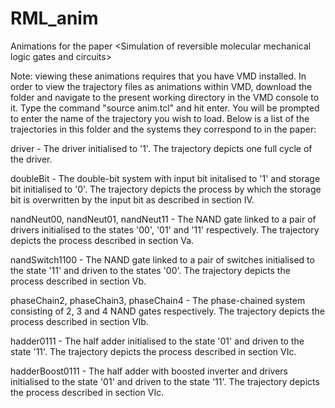 # RML_anim
Animations for the paper &lt;Simulation of reversible molecular mechanical logic gates and circuits>

Note: viewing these animations requires that you have VMD installed.
In order to view the trajectory files as animations within VMD, download the folder and navigate to the present working directory in the VMD console to it. Type the command "source anim.tcl" and hit enter. You will be prompted to enter the name of the trajectory you wish to load. Below is a list of the trajectories in this folder and the systems they correspond to in the paper:

driver - The driver initialised to '1'. The trajectory depicts one full cycle of the driver.

doubleBit - The double-bit system with input bit initalised to '1' and storage bit initialised to '0'. The trajectory depicts the process by which the storage bit is overwritten by the input bit as described in section IV.

nandNeut00, nandNeut01, nandNeut11 - The NAND gate linked to a pair of drivers initialised to the states '00', '01' and '11' respectively. The trajectory depicts the process described in section Va.

nandSwitch1100 - The NAND gate linked to a pair of switches initialised to the state '11' and driven to the states '00'. The trajectory depicts the process described in section Vb.

phaseChain2, phaseChain3, phaseChain4 - The phase-chained system consisting of 2, 3 and 4 NAND gates respectively. The trajectory depicts the process described in section VIb.

hadder0111 - The half adder initialised to the state '01' and driven to the state '11'. The trajectory depicts the process described in section VIc.

hadderBoost0111 - The half adder with boosted inverter and drivers initialised to the state '01' and driven to the state '11'. The trajectory depicts the process described in section VIc.

